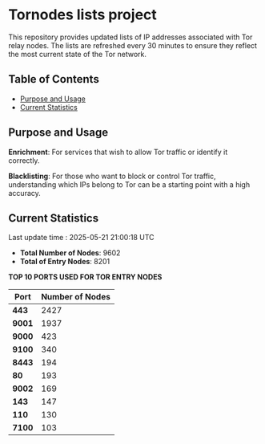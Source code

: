 # Tornodes lists project

This repository provides updated lists of IP addresses associated with Tor relay nodes. The lists are refreshed every 30 minutes to ensure they reflect the most current state of the Tor network.

## Table of Contents

- [Purpose and Usage](#purpose-and-usage)
- [Current Statistics](#current-statistics)


## Purpose and Usage

**Enrichment**: For services that wish to allow Tor traffic or identify it correctly.

**Blacklisting**: For those who want to block or control Tor traffic, understanding which IPs belong to Tor can be a starting point with a high accuracy.

## Current Statistics

Last update time : 2025-05-21 21:00:18 UTC

- **Total Number of Nodes**: 9602
- **Total of Entry Nodes**: 8201

**TOP 10 PORTS USED FOR TOR ENTRY NODES**

| **Port** | **Number of Nodes** |
|------|-----------------|
| **443**   | 2427  |
| **9001**   | 1937  |
| **9000**   | 423  |
| **9100**   | 340  |
| **8443**   | 194  |
| **80**   | 193  |
| **9002**   | 169  |
| **143**   | 147  |
| **110**   | 130  |
| **7100**   | 103  |


